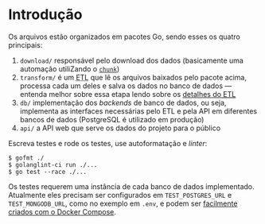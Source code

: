 # Introdução

Os arquivos estão organizados em pacotes Go, sendo esses os quatro principais:

1. `download/` responsável pelo download dos dados (basicamente uma automação utiliZando o [`chunk`](https://github.com/cuducos/chunk))
1. `transform/` é um <abbr title="Extract, Transform, Load">ETL</abbr> que lê os arquivos baixados pelo pacote acima, processa cada um deles e salva os dados no banco de dados — entenda melhor sobre essa etapa lendo sobre os [detalhes do <abbr title="Extract, Transform, Load">ETL</abbr>](etl.md)
1. `db/` implementação dos _backends_ de banco de dados, ou seja, implementa as interfaces necessárias pelo ETL e pela API em diferentes bancos de dados (PostgreSQL é utilizado em produção)
1. `api/` a API web que serve os dados do projeto para o público

Escreva testes e rode os testes, use autoformatação e _linter_:

```console
$ gofmt ./
$ golanglint-ci run ./...
$ go test --race ./...
```

Os testes requerem uma instância de cada banco de dados implementado. Atualmente eles precisam ser configurados em `TEST_POSTGRES_URL` e `TEST_MONGODB_URL`, como no exemplo em `.env`, e podem ser [facilmente criados com o Docker Compose](docker.md).
